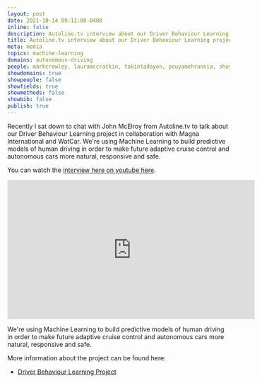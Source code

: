 ```yaml
---
layout: post
date: 2021-10-14 09:11:00-0400
inline: false
description: Autoline.tv interview about our Driver Behaviour Learning project with Magna International.
title: Autoline.tv interview about our Driver Behaviour Learning project with Magna International. 
meta: media
topics: machine-learning 
domains: autonomous-driving
people: markcrowley, lauramccrackin, takintadayon, pouyamehrannia, shayanshiramahdi
showdomains: true
showpeople: false
showfields: true
showmethods: false
showbib: false
publish: true
---
```

Recently I sat down to chat with John McElroy from Autoline.tv to talk about our Driver Behaviour Learning project in collaboration with Magna International and WatCar. We're using Machine Learning to build predictive models of human driving in order to make future adaptive cruise control and autonomous cars more natural, responsive and safe.

You can watch the [interview here on youtube here](https://youtu.be/W4JqIzdR0Cg).

<iframe width="560" height="315" src="https://www.youtube.com/embed/W4JqIzdR0Cg" title="YouTube video player" frameborder="0" allow="accelerometer; autoplay; clipboard-write; encrypted-media; gyroscope; picture-in-picture" allowfullscreen></iframe>

We're using Machine Learning to build predictive models of human driving in order to make future adaptive cruise control and autonomous cars more natural, responsive and safe.

More information about the project can be found here:
- [Driver Behaviour Learning Project](https://uwaterloo.ca/scholar/mcrowley/dblstudy)

